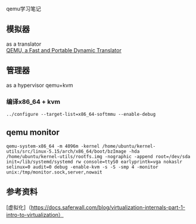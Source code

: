 qemu学习笔记

## 模拟器
as a translator    
[QEMU, a Fast and Portable Dynamic Translator](https://www.usenix.org/legacy/event/usenix05/tech/freenix/full_papers/bellard/bellard.pdf)

## 管理器
as a hypervisor
qemu+kvm
### 编译x86_64 + kvm  
`../configure --target-list=x86_64-softmmu --enable-debug`    
## qemu monitor
    
`qemu-system-x86_64 -m 4096m -kernel /home/ubuntu/kernel-utils/src/linux-5.15/arch/x86_64/boot/bzImage -hda /home/ubuntu/kernel-utils/rootfs.img -nographic -append root=/dev/sda init=/lib/systemd/systemd rw console=ttyS0 earlyprintk=vga nokaslr selinux=0 audit=0 debug -enable-kvm -s -S -smp 4 -monitor unix:/tmp/monitor.sock,server,nowait`

## 参考资料
[虚拟化]（https://docs.saferwall.com/blog/virtualization-internals-part-1-intro-to-virtualization）
